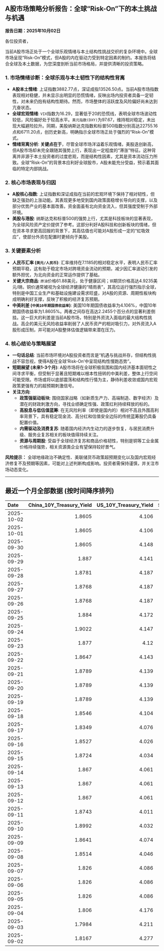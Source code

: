 ## A股市场策略分析报告：全球“Risk-On”下的本土挑战与机遇

**报告日期：2025年10月02日**

各位投资者，

当前A股市场正处于一个全球乐观情绪与本土结构性挑战交织的复杂环境中。全球市场呈现“Risk-On”模式，但A股的内在驱动力受到特定因素的制约。本报告将结合全球及本土数据，为您深度剖析当前市场格局，并提供清晰的投资策略。

### 1. 市场情绪诊断：全球乐观与本土韧性下的结构性背离

*   **A股本土情绪**: 上证指数3882.77点，深证成指13526.50点。当前A股市场指数表现相对稳健，并未显示出明显的恐慌情绪，反映出场内投资者具备一定韧性，对未来仍抱有结构性期待。然而，市场整体的活跃度及风险偏好尚未达到亢奋状态。
*   **全球宏观情绪**: `VIX`指数为16.29，显著低于20的恐慌线，表明全球市场波动性较低，风险偏好处于较高水平。`美元指数(DXY)`为97.67，维持相对稳定，未出现大幅避险拉升。同期，美股纳斯达克指数和标普500指数分别高达22755.16点和6711.20点，创历史新高，明确指示全球市场正处于强烈的“Risk-On”模式。
*   **情绪背离分析**: **关键点在于**，尽管全球市场洋溢着乐观情绪，美股迭创新高，但A股市场却未完全跟随其强势上行，表现出一定程度的“滞涨”特征。这种背离并非源于本土投资者的过度悲观，而是结构性因素，尤其是资本流动压力所致。全球“Risk-On”的背景本应利好全球股市，A股未能充分受益，预示着其面临的特定内部挑战。

### 2. 核心市场表现与归因

*   **A股核心指数**: 上证指数和深证成指在当前的宏观环境下保持了相对韧性，但缺乏强劲的上涨动能。其表现更多地受到国内政策面稳增长导向的支撑，以及部分优势产业的基本面改善。资金面虽有北向资金流入，但其强度受制于外部环境。
*   **美股与港股**: 纳斯达克和标普500的强势上行，尤其是科技板块的显著表现，为全球风险资产定价提供了参考。这部分利好A股科技和创新板块的情绪，但在资本寻求更高回报的背景下，其高估值也可能对A股形成一定的“虹吸效应”，使部分外资在配置时更倾向于美股。

### 3. 关键要素分析

*   **人民币汇率 (`美元/人民币`)**: 汇率维持在7.1185的相对稳定水平，表明人民币汇率预期平稳，这有助于稳定市场对跨境资金流动的预期，减少因汇率波动引发的额外担忧，为北向资金的正常运作提供了基础。
*   **关键大宗商品**: `原油`价格61.88美元，处于健康区间；`铜`期货价格高达4.9235美元/磅。铜价通常被视为全球经济健康的“晴雨表”，其高位运行强烈指示全球，特别是中国工业生产和基础设施建设需求旺盛，对A股的资源、周期性板块构成明确利好支撑，反映了积极的经济复苏预期。
*   **中美利差 (`中美10年期国债收益率`)**: 美国10年期国债收益率为4.106%，中国10年期国债收益率为1.8605%。两者之间存在高达2.2455个百分点的显著利差倒挂。这一巨大的利差是当前A股市场，特别是外资流入面临的最大结构性挑战。高企的美元无风险收益率削弱了人民币资产的相对吸引力，对外资流入A股形成压制，并可能对A股整体估值逻辑带来潜在压力。

### 4. 核心结论与策略展望

*   **一句话总结**: 当前市场环境对A股投资者而言是“机遇与挑战并存，但结构性挑战不容忽视，使得A股在全球‘Risk-On’中呈现结构性慢跑态势”。
*   **短期展望 (未来1-3个月)**: A股市场将在全球积极氛围和国内经济基本面韧性之间寻求平衡，但受制于显著且短期难以根本性扭转的中美利差，整体上行空间可能受限。市场或将以底部震荡和结构性行情为主，静待利差收敛或国内宏观政策更强有力的超预期刺激信号。
*   **关注方向**:
    *   **政策强驱动板块**: 围绕国家战略（如新质生产力、高端制造、数字经济）及潜在的财政刺激方向，寻找业绩确定性强、政策红利持续释放的标的。
    *   **高股息与低估值蓝筹**: 在无风险利率（即使是国内的）相对不高且外围高利率背景下，具有稳定现金流、高分红和估值安全边际的传统蓝筹股仍具备配置价值。
    *   **内需驱动及消费复苏**: 随着国内经济内生动力的逐步恢复，与居民消费升级、服务业复苏相关的板块值得持续关注。
    *   **资源与周期股**: 受益于全球经济复苏和商品价格韧性，特别是铜等工业金属价格持续强势，相关资源类企业有望保持较好景气。

**风险提示：** 全球地缘政治不确定性、美联储货币政策超预期变化以及国内宏观经济修复不及预期等因素，可能对上述判断构成影响。投资者需保持谨慎，并关注市场动态变化。

---

## 最近一个月全部数据 (按时间降序排列)

| Date       |   China_10Y_Treasury_Yield |   US_10Y_Treasury_Yield |   Shanghai_Composite_Index |   CSI_300_Index |   Shenzhen_Component_Index |   GOLD_spot_price |   OIL_price |   ALUMINUM_future |   BTC_price |   USD_CNY_exchange_rate |   Commodity_Index_ETF |   US_Dollar_Index |   ETH_price |   LEAN_HOGS_future |   COPPER_future |   High_Yield_Bond_ETF |   LIVE_CATTLE_future |   GOLD_near_month_future |   NATURAL_GAS_future |   PLATINUM_future |   SILVER_future |   Long_Term_Treasury_ETF |   CORN_future |   SOYBEANS_future |   WHEAT_future |   SP500_close |   NASDAQ_close |   VIX_close |   GOLD_basis_spot_vs_near |
|:-----------|---------------------------:|------------------------:|---------------------------:|----------------:|---------------------------:|------------------:|------------:|------------------:|------------:|------------------------:|----------------------:|------------------:|------------:|-------------------:|----------------:|----------------------:|---------------------:|-------------------------:|---------------------:|------------------:|----------------:|-------------------------:|--------------:|------------------:|---------------:|--------------:|---------------:|------------:|--------------------------:|
| 2025-10-02 |                     1.8605 |                   4.106 |                    3882.78 |         4640.69 |                    13526.5 |            3890.6 |       61.89 |           2641.5  |      118696 |                  7.1185 |                 22.49 |            97.671 |     4407.83 |             88.925 |          4.9235 |                 80.96 |              237.225 |                   3890.6 |                3.432 |            1605.4 |          47.405 |                    89.29 |        417.5  |           1012.5  |         509.5  |       6711.2  |        22755.2 |       16.29 |                  0        |
| 2025-10-01 |                     1.8605 |                   4.106 |                    3882.78 |         4640.69 |                    13526.5 |            3867.5 |       61.78 |           2641.5  |      118649 |                  7.1338 |                 22.49 |            97.71  |     4351.11 |             88.925 |          4.8305 |                 80.96 |              237.225 |                   3867.5 |                3.476 |            1569.9 |          47.29  |                    89.29 |        416.5  |           1013    |         509.25 |       6711.2  |        22755.2 |       16.29 |                  0        |
| 2025-09-30 |                     1.8605 |                   4.148 |                    3882.78 |         4640.69 |                    13526.5 |            3840.8 |       62.37 |           2594    |      114056 |                  7.1338 |                 22.53 |            97.77  |     4145.96 |             99.85  |          4.805  |                 81.19 |              231.85  |                   3840.8 |                3.303 |            1584.6 |          46.253 |                    89.37 |        415.5  |           1001.75 |         508    |       6688.46 |        22660   |       16.28 |                  0        |
| 2025-09-29 |                     1.887  |                   4.141 |                    3862.53 |         4620.05 |                    13479.4 |            3820.9 |       63.45 |           2583.5  |      114400 |                  7.1338 |                 22.62 |            97.91  |     4217.34 |            101.15  |          4.841  |                 81.22 |              231.325 |                   3820.9 |                3.267 |            1609.3 |          46.612 |                    89.63 |        421.5  |           1010.5  |         519.5  |       6661.21 |        22591.2 |       16.12 |                  0        |
| 2025-09-28 |                     1.8781 |                   4.187 |                    3828.11 |         4550.05 |                    13209   |            3775.3 |       65.72 |           2544.75 |      112123 |                  7.1338 |                 22.81 |            98.15  |     4141.48 |            101.5   |          4.7155 |                 81.08 |              231.8   |                   3776.2 |                2.835 |            1582.7 |          46.221 |                    88.9  |        422    |           1013.75 |         519.75 |       6643.7  |        22484.1 |       15.29 |                 -0.899902 |
| 2025-09-27 |                     1.8768 |                   4.187 |                    3828.11 |         4550.05 |                    13209   |            3775.3 |       65.72 |           2544.75 |      109682 |                  7.1338 |                 22.81 |            98.15  |     4018.66 |            101.5   |          4.7155 |                 81.08 |              231.8   |                   3776.2 |                2.835 |            1582.7 |          46.221 |                    88.9  |        422    |           1013.75 |         519.75 |       6643.7  |        22484.1 |       15.29 |                 -0.899902 |
| 2025-09-26 |                     1.8768 |                   4.187 |                    3828.11 |         4550.05 |                    13209   |            3775.3 |       65.72 |           2544.75 |      109713 |                  7.1338 |                 22.81 |            98.15  |     4035.89 |            101.5   |          4.7155 |                 81.08 |              231.8   |                   3776.2 |                2.835 |            1582.7 |          46.221 |                    88.9  |        422    |           1013.75 |         519.75 |       6643.7  |        22484.1 |       15.29 |                 -0.899902 |
| 2025-09-25 |                     1.884  |                   4.172 |                    3853.3  |         4593.49 |                    13445.9 |            3736.9 |       64.98 |           2551    |      109049 |                  7.1315 |                 22.8  |            98.55  |     3868.33 |            100.1   |          4.7    |                 80.92 |              232.05  |                   3738.7 |                2.904 |            1530.7 |          44.697 |                    88.98 |        425.75 |           1012.25 |         527    |       6604.72 |        22384.7 |       16.74 |                 -1.80005  |
| 2025-09-24 |                     1.9022 |                   4.147 |                    3853.64 |         4566.07 |                    13356.1 |            3732.1 |       64.99 |           2533.5  |      113329 |                  7.1116 |                 22.64 |            97.87  |     4153.47 |             99.425 |          4.7525 |                 81.15 |              234.05  |                   3735   |                2.858 |            1484.5 |          43.777 |                    88.98 |        424.25 |           1009    |         519.5  |       6637.97 |        22497.9 |       16.18 |                 -2.8999   |
| 2025-09-23 |                     1.877  |                   4.12  |                    3821.83 |         4519.78 |                    13119.8 |            3780.6 |       63.41 |           2522    |      112014 |                  7.114  |                 22.49 |            97.26  |     4165.5  |            100.525 |          4.5845 |                 81.26 |              235.6   |                   3784.2 |                2.853 |            1504.2 |          44.192 |                    89.32 |        426.25 |           1012    |         520.5  |       6656.92 |        22573.5 |       16.64 |                 -3.59985  |
| 2025-09-22 |                     1.8647 |                   4.143 |                    3828.58 |         4522.61 |                    13158   |            3740.7 |       62.64 |           2530.25 |      112749 |                  7.1129 |                 22.26 |            97.33  |     4202.88 |             98.8   |          4.573  |                 81.32 |              237.15  |                   3744.8 |                2.806 |            1423.7 |          43.799 |                    88.7  |        421.75 |           1011    |         510.75 |       6693.75 |        22789   |       16.1  |                 -4.1001   |
| 2025-09-21 |                     1.8789 |                   4.139 |                    3820.09 |         4501.92 |                    13070.9 |            3671.5 |       62.68 |           2559.75 |      115306 |                  7.1129 |                 22.26 |            97.64  |     4451.33 |             97.975 |          4.569  |                 81.26 |              233.575 |                   3676   |                2.888 |            1414.3 |          42.536 |                    89.02 |        424    |           1025.5  |         522.5  |       6664.36 |        22631.5 |       15.45 |                 -4.5      |
| 2025-09-20 |                     1.8789 |                   4.139 |                    3820.09 |         4501.92 |                    13070.9 |            3671.5 |       62.68 |           2559.75 |      115722 |                  7.1129 |                 22.26 |            97.64  |     4482.27 |             97.975 |          4.569  |                 81.26 |              233.575 |                   3676   |                2.888 |            1414.3 |          42.536 |                    89.02 |        424    |           1025.5  |         522.5  |       6664.36 |        22631.5 |       15.45 |                 -4.5      |
| 2025-09-19 |                     1.8789 |                   4.139 |                    3820.09 |         4501.92 |                    13070.9 |            3671.5 |       62.68 |           2559.75 |      115689 |                  7.1129 |                 22.26 |            97.64  |     4470.92 |             97.975 |          4.569  |                 81.26 |              233.575 |                   3676   |                2.888 |            1414.3 |          42.536 |                    89.02 |        424    |           1025.5  |         522.5  |       6664.36 |        22631.5 |       15.45 |                 -4.5      |
| 2025-09-18 |                     1.8546 |                   4.104 |                    3831.66 |         4498.11 |                    13075.7 |            3643.7 |       63.57 |           2579    |      117137 |                  7.1033 |                 22.44 |            97.35  |     4589.92 |             97.475 |          4.541  |                 81.23 |              232.375 |                   3648.7 |                2.939 |            1397.4 |          41.707 |                    89.19 |        423.75 |           1037.5  |         524.25 |       6631.96 |        22470.7 |       15.7  |                 -5        |
| 2025-09-17 |                     1.8349 |                   4.076 |                    3876.34 |         4551.02 |                    13215.5 |            3681.8 |       64.05 |           2583.75 |      116469 |                  7.1142 |                 22.54 |            96.87  |     4592.73 |             97.325 |          4.571  |                 81.05 |              231.1   |                   3688   |                3.1   |            1372.7 |          41.722 |                    90.12 |        426.75 |           1043.75 |         528.25 |       6600.35 |        22261.3 |       15.72 |                 -6.19995  |
| 2025-09-16 |                     1.8527 |                   4.026 |                    3861.86 |         4523.34 |                    13064   |            3688.9 |       64.52 |           2614.75 |      116843 |                  7.1185 |                 22.78 |            96.63  |     4503.56 |             97.375 |          4.633  |                 81.13 |              233.45  |                   3695.5 |                3.103 |            1398.5 |          42.471 |                    90.35 |        429.5  |           1049.75 |         534    |       6606.76 |        22334   |       16.36 |                 -6.6001   |
| 2025-09-15 |                     1.8724 |                   4.034 |                    3860.5  |         4533.06 |                    13005.8 |            3682.2 |       63.3  |           2591    |      115445 |                  7.1242 |                 22.55 |            97.3   |     4526.82 |             97.525 |          4.6555 |                 81.19 |              234.6   |                   3689.5 |                3.043 |            1412.8 |          42.517 |                    90.16 |        423.25 |           1042.75 |         525    |       6615.28 |        22348.8 |       15.69 |                 -7.30005  |
| 2025-09-14 |                     1.867  |                   4.061 |                    3870.6  |         4522    |                    12924.1 |            3649.4 |       62.69 |           2583.75 |      115408 |                  7.1184 |                 22.35 |            97.55  |     4609.6  |             97.125 |          4.5885 |                 80.96 |              229.975 |                   3657.3 |                2.941 |            1407.3 |          42.387 |                    89.95 |        399    |           1025.75 |         503    |       6584.29 |        22141.1 |       14.76 |                 -7.90015  |
| 2025-09-13 |                     1.867  |                   4.061 |                    3870.6  |         4522    |                    12924.1 |            3649.4 |       62.69 |           2583.75 |      115951 |                  7.1184 |                 22.35 |            97.55  |     4668.18 |             97.125 |          4.5885 |                 80.96 |              229.975 |                   3657.3 |                2.941 |            1407.3 |          42.387 |                    89.95 |        399    |           1025.75 |         503    |       6584.29 |        22141.1 |       14.76 |                 -7.90015  |
| 2025-09-12 |                     1.867  |                   4.061 |                    3870.6  |         4522    |                    12924.1 |            3649.4 |       62.69 |           2583.75 |      116102 |                  7.1184 |                 22.35 |            97.55  |     4715.25 |             97.125 |          4.5885 |                 80.96 |              229.975 |                   3657.3 |                2.941 |            1407.3 |          42.387 |                    89.95 |        399    |           1025.75 |         503    |       6584.29 |        22141.1 |       14.76 |                 -7.90015  |
| 2025-09-11 |                     1.8743 |                   4.011 |                    3875.31 |         4548.04 |                    12979.9 |            3636.9 |       62.37 |           2587.75 |      115508 |                  7.1207 |                 22.22 |            97.54  |     4461.23 |             98.175 |          4.5905 |                 81.04 |              232.275 |                   3645   |                2.934 |            1395.4 |          41.697 |                    90.34 |        399    |           1015.25 |         503    |       6587.47 |        22043.1 |       14.71 |                 -8.1001   |
| 2025-09-10 |                     1.8992 |                   4.032 |                    3812.22 |         4445.37 |                    12557.7 |            3643.6 |       63.67 |           2518.25 |      113955 |                  7.1209 |                 22.39 |            97.78  |     4349.15 |             96.825 |          4.55   |                 80.84 |              231.15  |                   3653.1 |                3.029 |            1392.9 |          41.133 |                    89.74 |        397.25 |           1005.5  |         495    |       6532.04 |        21886.1 |       15.35 |                 -9.5      |
| 2025-09-09 |                     1.8641 |                   4.074 |                    3807.29 |         4436.26 |                    12510.6 |            3643.3 |       62.63 |           2516    |      111531 |                  7.1293 |                 22.24 |            97.79  |     4309.04 |             96.125 |          4.501  |                 80.78 |              230.175 |                   3653.3 |                3.117 |            1367.3 |          40.878 |                    89.23 |        401.25 |           1011.5  |         500.75 |       6512.61 |        21879.5 |       15.04 |                -10        |
| 2025-09-08 |                     1.8514 |                   4.046 |                    3826.84 |         4467.57 |                    12666.8 |            3638.1 |       62.26 |           2511    |      112071 |                  7.1325 |                 22.18 |            97.45  |     4308.07 |             95.15  |          4.4905 |                 80.87 |              235.8   |                   3648.5 |                3.09  |            1380.8 |          41.426 |                    89.74 |        403    |           1013.5  |         505.5  |       6495.15 |        21798.7 |       15.11 |                -10.3999   |
| 2025-09-07 |                     1.826  |                   4.086 |                    3812.51 |         4460.33 |                    12590.6 |            3613.2 |       61.87 |           2495.25 |      111168 |                  7.1414 |                 22.03 |            97.77  |     4305.35 |             96.025 |          4.4825 |                 80.87 |              235.975 |                   3624   |                3.048 |            1381.7 |          41.074 |                    88.56 |        399    |           1006.5  |         501    |       6481.5  |        21700.4 |       15.18 |                -10.8      |
| 2025-09-06 |                     1.826  |                   4.086 |                    3812.51 |         4460.33 |                    12590.6 |            3613.2 |       61.87 |           2495.25 |      110225 |                  7.1414 |                 22.03 |            97.77  |     4274.24 |             96.025 |          4.4825 |                 80.87 |              235.975 |                   3624   |                3.048 |            1381.7 |          41.074 |                    88.56 |        399    |           1006.5  |         501    |       6481.5  |        21700.4 |       15.18 |                -10.8      |
| 2025-09-05 |                     1.826  |                   4.086 |                    3812.51 |         4460.33 |                    12590.6 |            3613.2 |       61.87 |           2495.25 |      110651 |                  7.1414 |                 22.03 |            97.77  |     4306.99 |             96.025 |          4.4825 |                 80.87 |              235.975 |                   3624   |                3.048 |            1381.7 |          41.074 |                    88.56 |        399    |           1006.5  |         501    |       6481.5  |        21700.4 |       15.18 |                -10.8      |
| 2025-09-04 |                     1.806  |                   4.176 |                    3765.88 |         4365.21 |                    12118.7 |            3565.8 |       63.48 |           2488.75 |      110724 |                  7.1414 |                 22.21 |            98.35  |     4298.74 |             95.025 |          4.488  |                 80.83 |              236.95  |                   3577.3 |                3.074 |            1371.2 |          40.911 |                    87.23 |        399.75 |           1012    |         502.25 |       6502.08 |        21707.7 |       15.3  |                -11.5      |
| 2025-09-03 |                     1.7984 |                   4.211 |                    3813.56 |         4459.83 |                    12472   |            3593.2 |       63.97 |           2505.5  |      111723 |                  7.139  |                 22.37 |            98.14  |     4450.39 |             93.825 |          4.5585 |                 80.61 |              238.325 |                   3606.1 |                3.064 |            1448.6 |          41.542 |                    86.57 |        397.75 |           1016    |         504    |       6448.26 |        21497.7 |       16.35 |                -12.9001   |
| 2025-09-02 |                     1.8167 |                   4.277 |                    3858.13 |         4490.45 |                    12553.8 |            3549.4 |       65.59 |           2514.5  |      111201 |                  7.1304 |                 22.57 |            98.4   |     4325.37 |             95.55  |          4.5695 |                 80.39 |              239.525 |                   3562.9 |                3.009 |            1405.8 |          41.071 |                    85.63 |        403    |           1025.75 |         513    |       6415.54 |        21279.6 |       17.17 |                -13.5      |